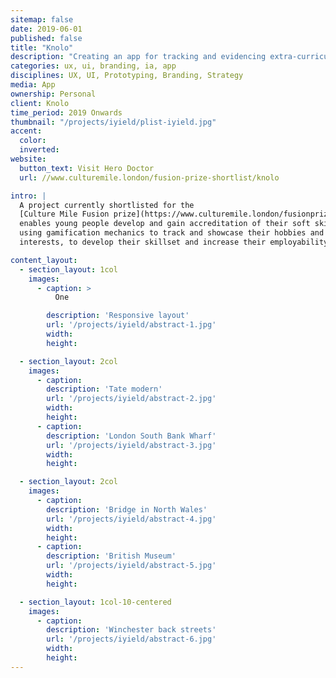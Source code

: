 ```yaml
---
sitemap: false
date: 2019-06-01
published: false
title: "Knolo"
description: "Creating an app for tracking and evidencing extra-curricular education"
categories: ux, ui, branding, ia, app
disciplines: UX, UI, Prototyping, Branding, Strategy
media: App
ownership: Personal
client: Knolo
time_period: 2019 Onwards
thumbnail: "/projects/iyield/plist-iyield.jpg"
accent:
  color:
  inverted:
website:
  button_text: Visit Hero Doctor
  url: //www.culturemile.london/fusion-prize-shortlist/knolo

intro: |
  A project currently shortlisted for the
  [Culture Mile Fusion prize](https://www.culturemile.london/fusionprize). Knolo
  enables young people develop and gain accreditation of their soft skills, by
  using gamification mechanics to track and showcase their hobbies and
  interests, to develop their skillset and increase their employability.

content_layout:
  - section_layout: 1col
    images:
      - caption: >
          One

        description: 'Responsive layout'
        url: '/projects/iyield/abstract-1.jpg'
        width:
        height:

  - section_layout: 2col
    images:
      - caption:
        description: 'Tate modern'
        url: '/projects/iyield/abstract-2.jpg'
        width:
        height:
      - caption:
        description: 'London South Bank Wharf'
        url: '/projects/iyield/abstract-3.jpg'
        width:
        height:

  - section_layout: 2col
    images:
      - caption:
        description: 'Bridge in North Wales'
        url: '/projects/iyield/abstract-4.jpg'
        width:
        height:
      - caption:
        description: 'British Museum'
        url: '/projects/iyield/abstract-5.jpg'
        width:
        height:

  - section_layout: 1col-10-centered
    images:
      - caption:
        description: 'Winchester back streets'
        url: '/projects/iyield/abstract-6.jpg'
        width:
        height:
---
```

